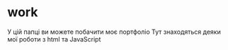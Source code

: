 # work
У цій папці ви можете побачити моє портфоліо 
Тут знаходяться деяки мої роботи з html та JavaScript
